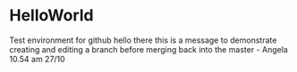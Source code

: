 # HelloWorld
Test environment for github
hello there this is a message to demonstrate creating and editing a branch before merging back into the master - Angela 10.54 am 27/10
